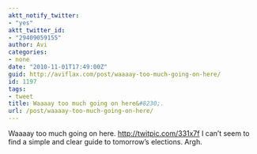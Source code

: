 ```yaml
---
aktt_notify_twitter:
- "yes"
aktt_twitter_id:
- "29409059155"
author: Avi
categories:
- none
date: "2010-11-01T17:49:00Z"
guid: http://aviflax.com/post/waaaay-too-much-going-on-here/
id: 1197
tags:
- tweet
title: Waaaay too much going on here&#8230;.
url: /post/waaaay-too-much-going-on-here/
---
```

Waaaay too much going on here. <a href="http://twitpic.com/331x7f" rel="nofollow">http://twitpic.com/331x7f</a> I can&#8217;t seem to find a simple and clear guide to tomorrow&#8217;s elections. Argh.